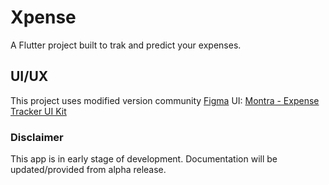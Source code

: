 # Xpense

A Flutter project built to trak and predict your expenses.

## UI/UX

This project uses modified version community [Figma](https://www.figma.com) UI: [Montra - Expense Tracker UI Kit](https://www.figma.com/community/file/998557875473123405/montra-expense-tracker-ui-kit)

### Disclaimer
This app is in early stage of development. Documentation will be updated/provided from alpha release.